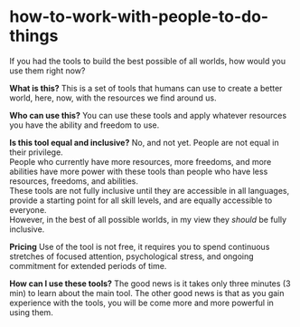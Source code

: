 # how-to-work-with-people-to-do-things
If you had the tools to build the best possible of all worlds, how would you use them right now?

**What is this?**
This is a set of tools that humans can use to create a better world, here, now, with the resources we find around us.

**Who can use this?** 
You can use these tools and apply whatever resources you have the ability and freedom to use. 

**Is this tool equal and inclusive?**
No, and not yet. 
People are not equal in their privilege.  
People who currently have more resources, more freedoms, and more abilities have more power with these tools than people who have less resources, freedoms, and abilities.  
These tools are not fully inclusive until they are accessible in all languages, provide a starting point for all skill levels, and are equally accessible to everyone.  
However, in the best of all possible worlds, in my view they *should* be fully inclusive.

**Pricing**
Use of the tool is not free, it requires you to spend continuous stretches of focused attention, psychological stress, and ongoing commitment for extended periods of time. 

**How can I use these tools?**
The good news is it takes only three minutes (3 min) to learn about the main tool.
The other good news is that as you gain experience with the tools, you will be come more and more powerful in using them.
